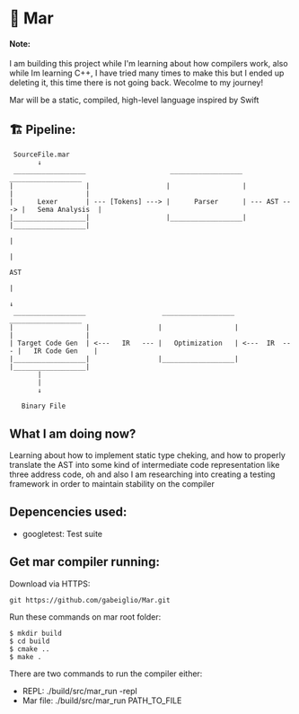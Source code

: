 # 🌊 Mar

#### Note:
I am building this project while I'm learning about how compilers work, also while Im learning C++, I have tried many times to make this but I ended up deleting it, this time there is not going back. Wecolme to my journey!

Mar will be a static, compiled, high-level language inspired by Swift

## 🏗 Pipeline:
```
 SourceFile.mar
       ↓
 __________________                     __________________                __________________
|                  |                   |                  |              |                  |
|      Lexer       | --- [Tokens] ---> |      Parser      | --- AST ---> |   Sema Analysis  | 
|__________________|                   |__________________|              |__________________|
                                                                                   |
                                                                                   |
                                                                                  AST
                                                                                   |
                                                                                   ↓
 __________________                   __________________                 __________________
|                  |                 |                  |               |                  |
| Target Code Gen  | <---   IR   --- |   Optimization   | <---  IR  --- |   IR Code Gen    | 
|__________________|                 |__________________|               |__________________|
       |
       |
       ↓
       
   Binary File

```

## What I am doing now?

Learning about how to implement static type cheking, and how to properly translate the AST into some kind of intermediate code representation like three address code, oh and also I am researching into creating a testing framework in order to maintain stability on the compiler

## Depencencies used:

* googletest: Test suite

## Get mar compiler running:

Download via HTTPS:

```
git https://github.com/gabeiglio/Mar.git
```

Run these commands on mar root folder:

```
$ mkdir build
$ cd build
$ cmake ..
$ make .
```

There are two commands to run the compiler either:
* REPL: ./build/src/mar_run -repl
* Mar file: ./build/src/mar_run PATH_TO_FILE


